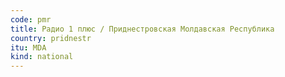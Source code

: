 ```yaml
---
code: pmr
title: Радио 1 плюс / Приднестровская Молдавская Республика
country: pridnestr
itu: MDA
kind: national
---
```

